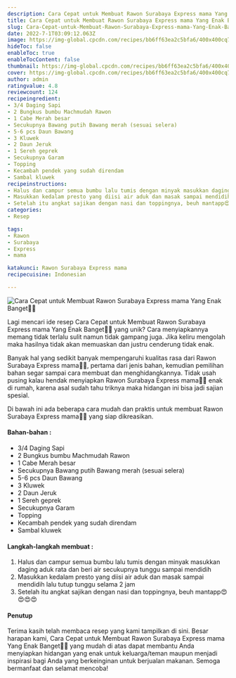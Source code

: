 ```yaml
---
description: Cara Cepat untuk Membuat Rawon Surabaya Express mama Yang Enak Banget"
title: Cara Cepat untuk Membuat Rawon Surabaya Express mama Yang Enak Banget
slug: Cara-Cepat-untuk-Membuat-Rawon-Surabaya-Express-mama-Yang-Enak-Banget
date: 2022-7-1T03:09:12.063Z
image: https://img-global.cpcdn.com/recipes/bb6ff63ea2c5bfa6/400x400cq70/photo.jpg
hideToc: false
enableToc: true
enableTocContent: false
thumbnail: https://img-global.cpcdn.com/recipes/bb6ff63ea2c5bfa6/400x400cq70/photo.jpg
cover: https://img-global.cpcdn.com/recipes/bb6ff63ea2c5bfa6/400x400cq70/photo.jpg
author: admin
ratingvalue: 4.8
reviewcount: 124
recipeingredient:
- 3/4 Daging Sapi
- 2 Bungkus bumbu Machmudah Rawon
- 1 Cabe Merah besar
- Secukupnya Bawang putih Bawang merah (sesuai selera)
- 5-6 pcs Daun Bawang
- 3 Kluwek
- 2 Daun Jeruk
- 1 Sereh geprek
- Secukupnya Garam
- Topping
- Kecambah pendek yang sudah direndam
- Sambal kluwek
recipeinstructions:
- Halus dan campur semua bumbu lalu tumis dengan minyak masukkan daging aduk rata dan beri air secukupnya tunggu sampai mendidih
- Masukkan kedalam presto yang diisi air aduk dan masak sampai mendidih lalu tutup tunggu selama 2 jam
- Setelah itu angkat sajikan dengan nasi dan toppingnya, beuh mantapp😍😍😍😍
categories:
- Resep

tags:
- Rawon
- Surabaya
- Express
- mama

katakunci: Rawon Surabaya Express mama
recipecuisine: Indonesian

---
```


![Cara Cepat untuk Membuat Rawon Surabaya Express mama Yang Enak Banget👩‍🍳](https://img-global.cpcdn.com/recipes/bb6ff63ea2c5bfa6/400x400cq70/photo.jpg)

Lagi mencari ide resep Cara Cepat untuk Membuat Rawon Surabaya Express mama Yang Enak Banget👩‍🍳 yang unik? Cara menyiapkannya memang tidak terlalu sulit namun tidak gampang juga. Jika keliru mengolah maka hasilnya tidak akan memuaskan dan justru cenderung tidak enak.

Banyak hal yang sedikit banyak mempengaruhi kualitas rasa dari Rawon Surabaya Express mama👩‍🍳, pertama dari jenis bahan, kemudian pemilihan bahan segar sampai cara membuat dan menghidangkannya. Tidak usah pusing kalau hendak menyiapkan Rawon Surabaya Express mama👩‍🍳 enak di rumah, karena asal sudah tahu triknya maka hidangan ini bisa jadi sajian spesial.

Di bawah ini ada beberapa cara mudah dan praktis untuk membuat Rawon Surabaya Express mama👩‍🍳 yang siap dikreasikan.

<!--inarticleads1-->

#### Bahan-bahan :

- 3/4 Daging Sapi
- 2 Bungkus bumbu Machmudah Rawon
- 1 Cabe Merah besar
- Secukupnya Bawang putih Bawang merah (sesuai selera)
- 5-6 pcs Daun Bawang
- 3 Kluwek
- 2 Daun Jeruk
- 1 Sereh geprek
- Secukupnya Garam
- Topping
- Kecambah pendek yang sudah direndam
- Sambal kluwek

<!--inarticleads2-->

#### Langkah-langkah membuat :

1. Halus dan campur semua bumbu lalu tumis dengan minyak masukkan daging aduk rata dan beri air secukupnya tunggu sampai mendidih
1. Masukkan kedalam presto yang diisi air aduk dan masak sampai mendidih lalu tutup tunggu selama 2 jam
1. Setelah itu angkat sajikan dengan nasi dan toppingnya, beuh mantapp😍😍😍😍

#### Penutup

Terima kasih telah membaca resep yang kami tampilkan di sini. Besar harapan kami, Cara Cepat untuk Membuat Rawon Surabaya Express mama Yang Enak Banget👩‍🍳 yang mudah di atas dapat membantu Anda menyiapkan hidangan yang enak untuk keluarga/teman maupun menjadi inspirasi bagi Anda yang berkeinginan untuk berjualan makanan. Semoga bermanfaat dan selamat mencoba!